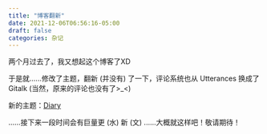 ```yaml
---
title: "博客翻新"
date: 2021-12-06T06:56:16-05:00
draft: false
categories: 杂记
---
```


两个月过去了，我又想起这个博客了XD

于是就......修改了主题，翻新 (并没有) 了一下，评论系统也从 Utterances 换成了 Gitalk (当然，原来的评论也没有了>_<)

新的主题：[Diary](https://themes.gohugo.io/themes/hugo-theme-diary/)

......接下来一段时间会有巨量更 (水) 新 (文) ......大概就这样吧！敬请期待！